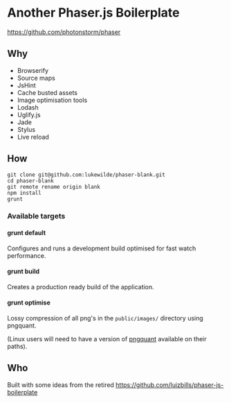 # Another Phaser.js Boilerplate

https://github.com/photonstorm/phaser

## Why

* Browserify
* Source maps
* JsHint
* Cache busted assets
* Image optimisation tools
* Lodash
* Uglify.js
* Jade
* Stylus
* Live reload

## How

    git clone git@github.com:lukewilde/phaser-blank.git
    cd phaser-blank
    git remote rename origin blank
    npm install
    grunt

### Available targets

#### grunt default

Configures and runs a development build optimised for fast watch performance.

#### grunt build

Creates a production ready build of the application.

#### grunt optimise

Lossy compression of all png's in the `public/images/` directory using pngquant.

(Linux users will need to have a version of [pngquant](http://pngquant.org/) available on their paths).

## Who

  Built with some ideas from the retired https://github.com/luizbills/phaser-js-boilerplate
